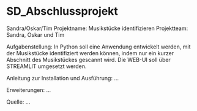 # SD_Abschlussprojekt
Sandra/Oskar/Tim 
Projektname: Musikstücke identifizieren
Projektteam: Sandra, Oskar und Tim

Aufgabenstellung: 
In Python soll eine Anwendung entwickelt werden, mit der Musikstücke identifiziert werden können, indem nur ein kurzer
Abschnitt des Musikstückes gescannt wird. Die WEB-UI soll über STREAMLIT umgesetzt werden.

Anleitung zur Installation und Ausführung:
...

Erweiterungen:
...

Quelle:
...
